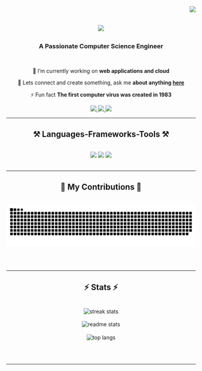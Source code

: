 <img align="right" src="https://visitor-badge.laobi.icu/badge?page_id=Shricastic7.shricastic7" />

<h1 align="center">
    <img src="https://readme-typing-svg.herokuapp.com/?font=Righteous&size=35&center=true&vCenter=true&width=500&height=70&duration=3000&lines=Heeyyy+Good+to+see+you+:)+👋;+I+Am+Shrikrushna+:);" />
</h1>

<h3 align="center">A Passionate Computer Science Engineer </h3>

<br/>

<div align="center">
 
 🔭 I’m currently working on **web applications and cloud**
 

 💬 Lets connect and create something, ask me **about anything [here](https://github.com/Shricastic7/Shricastic7/issues)**

 ⚡ Fun fact **The first computer virus was created in 1983**

 </div>
 
<div align="center"> 
  <a href="mailto:shricse07@gmail.com">
    <img src="https://img.shields.io/badge/Gmail-333333?style=for-the-badge&logo=gmail&logoColor=red" />
  </a>
  <a href="https://linkedin.com/in/shricastic" target="_blank">
    <img src="https://img.shields.io/badge/LinkedIn-0077B5?style=for-the-badge&logo=linkedin&logoColor=white" target="_blank" />
  </a>
  <a href="https://github.com/Shricastic7" target="_blank">
     <img src="https://img.shields.io/badge/GitHub-100000?style=for-the-badge&logo=github&logoColor=white" target="_blank" /> 
  </a>
</div>

 <hr/>
 
<h2 align="center">⚒️ Languages-Frameworks-Tools ⚒️</h2>
<br/>
<div align="center">
    <img src="https://skillicons.dev/icons?i=react,bootstrap,html,css,vscode,github,tailwind,git,r" />
    <img src="https://skillicons.dev/icons?i=nodejs,javascript,express,mongodb,python,typescript,docker,kubernetes,graphql" />
    <img src="https://skillicons.dev/icons?i=java,aws,arch,arduino,bash,blender,cpp,gcp,ubuntu " />
    <br>
</div>

<br/>
<hr/>

<div align="center">
  <h2>🐍 My Contributions 🐍</h2>
  <br>
  <img alt="snake eating my contributions" src="https://raw.githubusercontent.com/Shricastic7/Shricastic7/output/github-contribution-grid-snake.svg" />
  
  <br/><br/>
</div>

<hr/>

<h2 align="center">⚡ Stats ⚡</h2>
<br>
<div align=center>
  <img width=390 src="https://github-readme-streak-stats-salesp07.vercel.app/?user=Shricastic7&count_private=true&theme=react&border_radius=10" alt="streak stats"/>
    <br/>
    <br/>
  <img width=390 src="https://github-readme-stats-salesp07.vercel.app/api?username=Shricastic7&count_private=true&show_icons=true&theme=react&rank_icon=github&border_radius=10" alt="readme stats" />
  <br/>
  <br/>
  <img width=390 align="center" src="https://github-readme-stats-salesp07.vercel.app/api/top-langs/?username=Shricastic7&hide=HTML&langs_count=8&layout=compact&theme=react&border_radius=10&size_weight=0.5&count_weight=0.5&exclude_repo=github-readme-stats" alt="top langs" />
    <br/>
</div>

<br/><br/>

<hr/>

<br/>

<br/>

